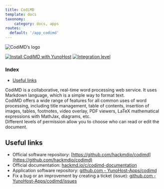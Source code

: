 ```yaml
---
title: CodiMD
template: docs
taxonomy:
    category: docs, apps
routes:
  default: '/app_codimd'
---
```


![CodiMD’s logo](image://codimd_logo.png?height=80)

[![Install CodiMD with YunoHost](https://install-app.yunohost.org/install-with-yunohost.png)](https://install-app.yunohost.org/?app=codimd) [![Integration level](https://dash.yunohost.org/integration/codimd.svg)](https://dash.yunohost.org/appci/app/codimd)

### Index

- [Useful links](#useful-links)

CodiMD is a collaborative, real-time word processing web service. It uses Markdown language, which is a simple way to format text.  
CodiMD offers a wide range of features for all common uses of word processing, including title management, table of contents, insertion of images, tables, footnotes, video overlay, PDF viewers, LaTeX mathematical expressions with MathJax, diagrams, etc.  
Different levels of permission allow you to choose who can read or edit the document.

## Useful links

+ Official software repository: [https://github.com/hackmdio/codimd](https://github.com/hackmdio/codimd)
+ Official documentation: [hackmd.io/c/codimd-documentation](https://hackmd.io/c/codimd-documentation)
+ Application software repository: [github.com - YunoHost-Apps/codimd](https://github.com/YunoHost-Apps/codimd_ynh)
+ Fix a bug or an improvement by creating a ticket (issue): [github.com - YunoHost-Apps/codimd/issues](https://github.com/YunoHost-Apps/codimd_ynh/issues)
